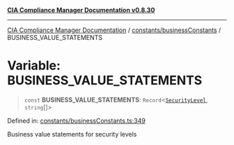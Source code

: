 [**CIA Compliance Manager Documentation v0.8.30**](../../../README.md)

***

[CIA Compliance Manager Documentation](../../../modules.md) / [constants/businessConstants](../README.md) / BUSINESS\_VALUE\_STATEMENTS

# Variable: BUSINESS\_VALUE\_STATEMENTS

> `const` **BUSINESS\_VALUE\_STATEMENTS**: `Record`\<[`SecurityLevel`](../../../types/cia/type-aliases/SecurityLevel.md), `string`[]\>

Defined in: [constants/businessConstants.ts:349](https://github.com/Hack23/cia-compliance-manager/blob/6afa716316469147e542039d136ec79ffdbd4ac9/src/constants/businessConstants.ts#L349)

Business value statements for security levels
